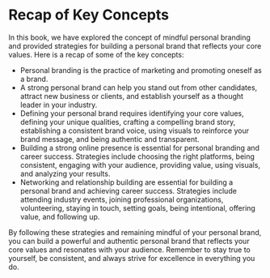 Recap of Key Concepts
=============================================

In this book, we have explored the concept of mindful personal branding and provided strategies for building a personal brand that reflects your core values. Here is a recap of some of the key concepts:

* Personal branding is the practice of marketing and promoting oneself as a brand.
* A strong personal brand can help you stand out from other candidates, attract new business or clients, and establish yourself as a thought leader in your industry.
* Defining your personal brand requires identifying your core values, defining your unique qualities, crafting a compelling brand story, establishing a consistent brand voice, using visuals to reinforce your brand message, and being authentic and transparent.
* Building a strong online presence is essential for personal branding and career success. Strategies include choosing the right platforms, being consistent, engaging with your audience, providing value, using visuals, and analyzing your results.
* Networking and relationship building are essential for building a personal brand and achieving career success. Strategies include attending industry events, joining professional organizations, volunteering, staying in touch, setting goals, being intentional, offering value, and following up.

By following these strategies and remaining mindful of your personal brand, you can build a powerful and authentic personal brand that reflects your core values and resonates with your audience. Remember to stay true to yourself, be consistent, and always strive for excellence in everything you do.
